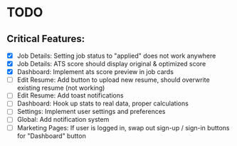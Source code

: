 # TODO

## Critical Features:

- [x] Job Details: Setting job status to "applied" does not work anywhere
- [x] Job Details: ATS score should display original & optimized score
- [x] Dashboard: Implement ats score preview in job cards
- [ ] Edit Resume: Add button to upload new resume, should overwrite existing resume (not working)
- [ ] Edit Resume: Add toast notifications
- [ ] Dashboard: Hook up stats to real data, proper calculations
- [ ] Settings: Implement user settings and preferences
- [ ] Global: Add notification system
- [ ] Marketing Pages: If user is logged in, swap out sign-up / sign-in buttons for "Dashboard" button

